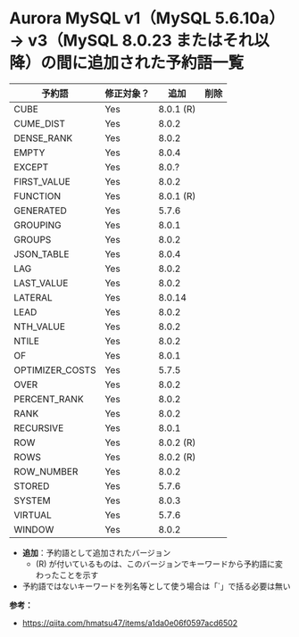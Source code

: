 # Aurora MySQL v1（MySQL 5.6.10a）→ v3（MySQL 8.0.23 またはそれ以降）の間に追加された予約語一覧

| 予約語             | 修正対象？ | 追加      | 削除 |
| ------------------ | -------- | --------- | ---- |
| CUBE               | Yes      | 8.0.1 (R) |      |
| CUME_DIST          | Yes      | 8.0.2     |      |
| DENSE_RANK         | Yes      | 8.0.2     |      |
| EMPTY              | Yes      | 8.0.4     |      |
| EXCEPT             | Yes      | 8.0.?     |      |
| FIRST_VALUE        | Yes      | 8.0.2     |      |
| FUNCTION           | Yes      | 8.0.1 (R) |      |
| GENERATED          | Yes      | 5.7.6     |      |
| GROUPING           | Yes      | 8.0.1     |      |
| GROUPS             | Yes      | 8.0.2     |      |
| JSON_TABLE         | Yes      | 8.0.4     |      |
| LAG                | Yes      | 8.0.2     |      |
| LAST_VALUE         | Yes      | 8.0.2     |      |
| LATERAL            | Yes      | 8.0.14    |      |
| LEAD               | Yes      | 8.0.2     |      |
| NTH_VALUE          | Yes      | 8.0.2     |      |
| NTILE              | Yes      | 8.0.2     |      |
| OF                 | Yes      | 8.0.1     |      |
| OPTIMIZER_COSTS    | Yes      | 5.7.5     |      |
| OVER               | Yes      | 8.0.2     |      |
| PERCENT_RANK       | Yes      | 8.0.2     |      |
| RANK               | Yes      | 8.0.2     |      |
| RECURSIVE          | Yes      | 8.0.1     |      |
| ROW                | Yes      | 8.0.2 (R) |      |
| ROWS               | Yes      | 8.0.2 (R) |      |
| ROW_NUMBER         | Yes      | 8.0.2     |      |
| STORED             | Yes      | 5.7.6     |      |
| SYSTEM             | Yes      | 8.0.3     |      |
| VIRTUAL            | Yes      | 5.7.6     |      |
| WINDOW             | Yes      | 8.0.2     |      |

- **追加**：予約語として追加されたバージョン
  - (R) が付いているものは、このバージョンでキーワードから予約語に変わったことを示す
- 予約語ではないキーワードを列名等として使う場合は「`」で括る必要は無い

**参考：**

- https://qiita.com/hmatsu47/items/a1da0e06f0597acd6502